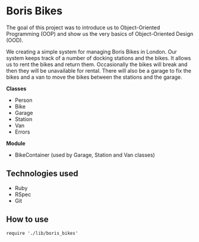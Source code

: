 Boris Bikes
=================

The goal of this project was to introduce us to Object-Oriented Programming (OOP) and show us the very basics of Object-Oriented Design (OOD).

We creating a simple system for managing Boris Bikes in London. Our system keeps track of a number of docking stations and the bikes. It allows us to rent the bikes and return them. Occasionally the bikes will break and then they will be unavailable for rental. There will also be a garage to fix the bikes and a van to move the bikes between the stations and the garage.

<b>Classes</b>
- Person
- Bike
- Garage
- Station
- Van
- Errors

<b>Module</b>
- BikeContainer (used by Garage, Station and Van classes)

Technologies used
-----------------

* Ruby
* RSpec
* Git

How to use
----------

```shell
require './lib/boris_bikes'
```